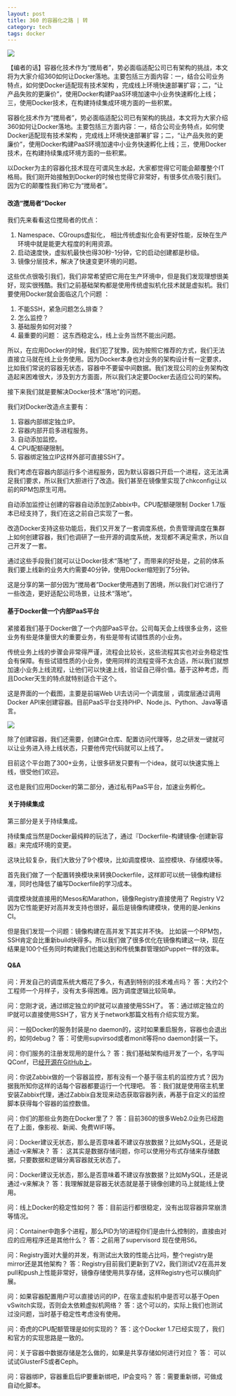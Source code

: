 ```yaml
---
layout: post
title: 360 的容器化之路 | 转
category: tech
tags: docker
---
```

![](https://cdn.kelu.org/blog/tags/docker.jpg)

【编者的话】容器化技术作为“搅局者”，势必面临适配公司已有架构的挑战，本文将为大家介绍360如何让Docker落地。主要包括三方面内容：一，结合公司业务特点，如何使Docker适配现有技术架构 ，完成线上环境快速部署扩容；二，“让产品失败的更廉价”，使用Docker构建PaaS环境加速中小业务快速孵化上线；三，使用Docker技术，在构建持续集成环境方面的一些积累。

容器化技术作为“搅局者”，势必面临适配公司已有架构的挑战，本文将为大家介绍360如何让Docker落地。主要包括三方面内容：一，结合公司业务特点，如何使Docker适配现有技术架构 ，完成线上环境快速部署扩容；二，“让产品失败的更廉价”，使用Docker构建PaaS环境加速中小业务快速孵化上线；三，使用Docker技术，在构建持续集成环境方面的一些积累。

以Docker为主的容器化技术现在可谓风生水起，大家都觉得它可能会颠覆整个IT格局。我们刚开始接触到Docker的时候也觉得它非常好，有很多优点吸引我们。因为它的颠覆性我们称它为“搅局者”。

#### 改造“搅局者”Docker

我们先来看看这位搅局者的优点：

1.  Namespace、CGroups虚拟化， 相比传统虚拟化会有更好性能，反映在生产环境中就是能更大程度的利用资源。
2.  启动速度快，虚拟机最快也得30秒-1分钟，它的启动创建都是秒级。
3.  镜像分层技术，解决了快速变更环境的问题。

这些优点很吸引我们，我们非常希望把它用在生产环境中，但是我们发现理想很美好，现实很残酷。我们之前基础架构都是使用传统虚拟机化技术就是虚拟机。我们要使用Docker就会面临这几个问题 ：

1.  不能SSH，紧急问题怎么排查？
2.  怎么监控？
3.  基础服务如何对接？
4.  最重要的问题： 这东西稳定么，线上业务当然不能出问题。

所以，在应用Docker的时候，我们犯了犹豫，因为按照它推荐的方式，我们无法直接立马就在线上业务使用。因为Docker本身也对业务的架构设计有一定要求，比如我们常说的容器无状态，容器中不要留中间数据。我们发现公司的业务架构改造起来困难很大，涉及到方方面面，所以我们决定要Docker去适应公司的架构。

接下来我们就是要解决Docker技术”落地”的问题。

我们对Docker改造点主要有：

1.  容器内部绑定独立IP。
2.  容器内部开启多进程服务。
3.  自动添加监控。
4.  CPU配额硬限制。
5.  容器绑定独立IP这样外部可直接SSH了。

我们考虑在容器内部运行多个进程服务，因为默认容器只开启一个进程，这无法满足我们要求，所以我们大胆进行了改造。我们甚至在镜像里实现了chkconfig让以前的RPM包原生可用。

自动添加监控让创建的容器自动添加到Zabbix中。CPU配额硬限制 Docker 1.7版本已经支持了，我们在这之前自己实现了一套。

改造Docker支持这些功能后，我们又开发了一套调度系统，负责管理调度在集群上如何创建容器，我们也调研了一些开源的调度系统，发现都不满足需求，所以自己开发了一套。

通过这些手段我们就可以让Docker技术“落地”了，而带来的好处是，之前的体系我们要上线新的业务大约需要40分钟，使用Docker缩短到了5分钟。

这是分享的第一部分因为“搅局者”Docker使用遇到了困境，所以我们对它进行了一些改造，更好适配公司场景，让技术“落地”。

#### 基于Docker做一个内部PaaS平台

紧接着我们基于Docker做了一个内部PaaS平台。公司每天会上线很多业务，这些业务有些是体量很大的重要业务，有些是带有试错性质的小业务。

传统业务上线的步骤会非常得严谨，流程会比较长，这些流程其实也对业务稳定性会有保障。有些试错性质的小业务，使用同样的流程变得不太合适，所以我们就想加速小业务上线流程，让他们可以快速上线，验证自己得价值。基于这种考虑，而且Docker天生的特点就特别适合干这个。

这是界面的一个截图，主要是前端Web UI去访问一个调度层 ，调度层通过调用Docker API来创建容器。目前PaaS平台支持PHP、Node.js、Python、Java等语言。

![](https://cdn.kelu.org/blog/2017/11/360.png)

除了创建容器，我们还需要，创建Git仓库、配置访问代理等，总之研发一键就可以让业务进入待上线状态，只要他传完代码就可以上线了。

目前这个平台跑了300+业务，让很多研发只要有一个idea，就可以快速实施上线，很受他们欢迎。

这也是我们应用Docker的第二部分，通过私有PaaS平台，加速业务孵化。

#### 关于持续集成

第三部分是关于持续集成。

持续集成当然是Docker最纯粹的玩法了，通过『Dockerfile-构建镜像-创建新容器』来完成环境的变更。

这块比较复杂，我们大致分了9个模块，比如调度模块、监控模块、存储模块等。

首先我们做了一个配置转换模块来转换Dockerfile，这样即可以统一镜像构建标准，同时也降低了编写Dockerfile的学习成本。

调度模块就直接用的Mesos和Marathon，镜像Registry直接使用了 Registry V2因为它性能更好对高并发支持也很好，最后是镜像构建模块，使用的是Jenkins CI。

但是我们发现一个问题：镜像构建在高并发下其实并不快。 比如装一个RPM包，SSH肯定会比重新build快得多。所以我们做了很多优化在镜像构建这一块，现在结果是100个任务同时构建我们也能达到和传统集群管理如Puppet一样的效率。

#### Q&A

问：开发自己的调度系统大概花了多久，有遇到特别的技术难点吗？
答：大约2个工程师一个月样子，没有太多得困难。因为调度逻辑比较简单。

问：您刚才说，通过绑定独立的IP就可以直接使用SSH了。
答：通过绑定独立的IP就可以直接使用SSH了，官方关于network那篇文档有介绍实现方案。

问：一般Docker的服务封装是no daemon的，这时如果重启服务，容器也会退出的，如何debug？
答：可使用supvirsod或者monit等将no daemon封装一下。

问：你们服务的注册发现用的是什么？
答：我们基础架构组开发了一个，名字叫QConf，已[经开源在GitHub上](https://github.com/Qihoo360/QConf)。

问：你说Zabbix做的一个容器监控，那有没有一个基于宿主机的监控方式？因为据我所知你这样的话每个容器都要运行一个代理吧。
答：我们就是使用宿主机里安装Zabbix代理，通过Zabbix自发现来动态获取容器列表，再基于自定义的监控脚本获得每个容器的监控数值。

问：你们的那些业务跑在Docker里了？
答：目前360的很多Web2.0业务已经跑在了上面，像影视、新闻、免费WIFI等。 

问：Docker建议无状态，那么是否意味着不建议存放数据？比如MySQL，还是说通过-v来解决？
答： 这其实是数据存储问题，你可以使用分布式存储来存储数据，只要数据和逻辑分离容器就无状态了。

问：Docker建议无状态，那么是否意味着不建议存放数据？比如MySQL，还是说通过-v来解决？
答：我理解就是容器无状态就是基于镜像创建的马上就能线上使用。

问：线上Docker的稳定性如何？ 
答：目前运行都很稳定，没有出现容器异常崩溃等情况。

问：Container中跑多个进程，那么PID为1的进程你们是由什么控制的，直接由对应的应用程序还是其他什么？
答：之前用了supervisord 现在使用S6。

问：Registry面对大量的并发，有测试出大致的性能占比吗，整个registry是mirror还是其他架构？
答：Registry目前我们更新到了V2，我们测试V2在高并发pull和push上性能非常好，镜像存储使用共享存储，这样Registry也可以横向扩展。

问：如果容器配置用户可以直接访问的IP，在宿主虚拟机中是否可以基于Open vSwitch实现，否则会太依赖虚拟机网络？
答：这个可以的，实际上我们也测试过没问题，当时基于稳定性考虑没有使用。

问：奇虎的CPU配额管理是如何实现的？
答：这个Docker 1.7已经实现了，我们和官方的实现思路是一致的。

问：关于容器中数据存储是怎么做的，如果是共享存储如何进行对应？
答： 可以试试GlusterFS或者Ceph。

问：容器绑IP，容器重启后IP要重新绑吧，IP会变吗？
答：需要重新绑，可做成自动化脚本。